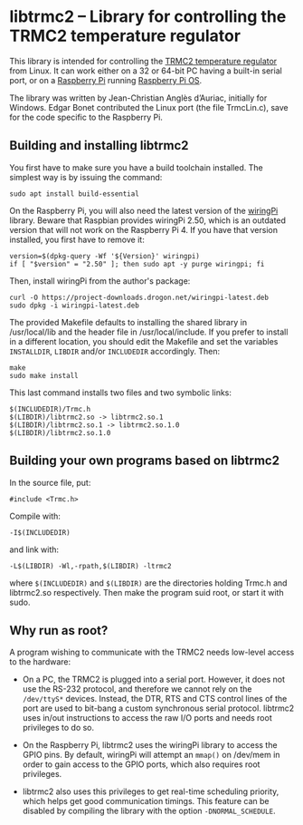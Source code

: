 # libtrmc2 – Library for controlling the TRMC2 temperature regulator

This library is intended for controlling the [TRMC2 temperature
regulator][TRMC2] from Linux. It can work either on a 32 or 64-bit PC
having a built-in serial port, or on a [Raspberry Pi][] running
[Raspberry Pi OS][].

The library was written by Jean-Christian Anglès d’Auriac, initially for
Windows. Edgar Bonet contributed the Linux port (the file TrmcLin.c),
save for the code specific to the Raspberry Pi.

## Building and installing libtrmc2

You first have to make sure you have a build toolchain installed. The
simplest way is by issuing the command:

    sudo apt install build-essential

On the Raspberry Pi, you will also need the latest version of the
[wiringPi][] library. Beware that Raspbian provides wiringPi 2.50, which
is an outdated version that will not work on the Raspberry Pi&nbsp;4. If
you have that version installed, you first have to remove it:

    version=$(dpkg-query -Wf '${Version}' wiringpi)
    if [ "$version" = "2.50" ]; then sudo apt -y purge wiringpi; fi

Then, install wiringPi from the author's package:

    curl -O https://project-downloads.drogon.net/wiringpi-latest.deb
    sudo dpkg -i wiringpi-latest.deb

The provided Makefile defaults to installing the shared library in
/usr/local/lib and the header file in /usr/local/include. If you prefer
to install in a different location, you should edit the Makefile and set
the variables `INSTALLDIR`, `LIBDIR` and/or `INCLUDEDIR` accordingly.
Then:

    make
    sudo make install

This last command installs two files and two symbolic links:

    $(INCLUDEDIR)/Trmc.h
    $(LIBDIR)/libtrmc2.so -> libtrmc2.so.1
    $(LIBDIR)/libtrmc2.so.1 -> libtrmc2.so.1.0
    $(LIBDIR)/libtrmc2.so.1.0

## Building your own programs based on libtrmc2

In the source file, put:

    #include <Trmc.h>

Compile with:

    -I$(INCLUDEDIR)

and link with:

    -L$(LIBDIR) -Wl,-rpath,$(LIBDIR) -ltrmc2

where `$(INCLUDEDIR)` and `$(LIBDIR)` are the directories holding Trmc.h
and libtrmc2.so respectively. Then make the program suid root, or start
it with sudo.

## Why run as root?

A program wishing to communicate with the TRMC2 needs low-level access
to the hardware:

* On a PC, the TRMC2 is plugged into a serial port. However, it does not
  use the RS-232 protocol, and therefore we cannot rely on the
  `/dev/ttyS*` devices. Instead, the DTR, RTS and CTS control lines of
  the port are used to bit-bang a custom synchronous serial protocol.
  libtrmc2 uses in/out instructions to access the raw I/O ports and
  needs root privileges to do so.

* On the Raspberry Pi, libtrmc2 uses the wiringPi library to access the
  GPIO pins. By default, wiringPi will attempt an `mmap()` on /dev/mem
  in order to gain access to the GPIO ports, which also requires root
  privileges.

* libtrmc2 also uses this privileges to get real-time scheduling
  priority, which helps get good communication timings. This feature can
  be disabled by compiling the library with the option
  `-DNORMAL_SCHEDULE`.

[TRMC2]: http://www.neel.cnrs.fr/spip.php?article862
[Raspberry Pi]: https://www.raspberrypi.org/products/
[Raspberry Pi OS]: https://www.raspberrypi.org/downloads/raspberry-pi-os/
[wiringPi]: http://wiringpi.com/
